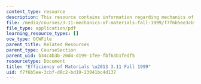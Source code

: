 ```yaml
---
content_type: resource
description: This resource contains information regarding mechanics of materials.
file: /media/courses/3-11-mechanics-of-materials-fall-1999/f7f6b5ee3cbfd8c2bd1923041bc4d137_MIT3_11F99_efficiency.pdf
file_type: application/pdf
learning_resource_types: []
ocw_type: OCWFile
parent_title: Related Resources
parent_type: CourseSection
parent_uid: b34c4b3b-20d4-d199-1fee-fbf63b1fedf5
resourcetype: Document
title: "Efficiency of Materials \u2013 3.11 Fall 1999"
uid: f7f6b5ee-3cbf-d8c2-bd19-23041bc4d137
---
```

